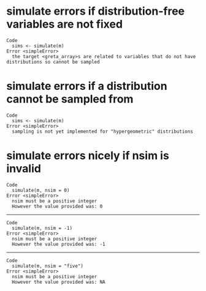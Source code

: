 # simulate errors if distribution-free variables are not fixed

    Code
      sims <- simulate(m)
    Error <simpleError>
      the target <greta_array>s are related to variables that do not have distributions so cannot be sampled

# simulate errors if a distribution cannot be sampled from

    Code
      sims <- simulate(m)
    Error <simpleError>
      sampling is not yet implemented for "hypergeometric" distributions

# simulate errors nicely if nsim is invalid

    Code
      simulate(m, nsim = 0)
    Error <simpleError>
      nsim must be a positive integer
      However the value provided was: 0

---

    Code
      simulate(m, nsim = -1)
    Error <simpleError>
      nsim must be a positive integer
      However the value provided was: -1

---

    Code
      simulate(m, nsim = "five")
    Error <simpleError>
      nsim must be a positive integer
      However the value provided was: NA

